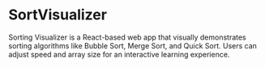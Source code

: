 # SortVisualizer
Sorting Visualizer is a React-based web app that visually demonstrates sorting algorithms like Bubble Sort, Merge Sort, and Quick Sort. Users can adjust speed and array size for an interactive learning experience. 

